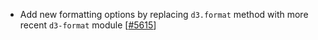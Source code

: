  - Add new formatting options by replacing `d3.format` method with more recent `d3-format` module [[#5615](https://github.com/plotly/plotly.js/pull/5615)]
